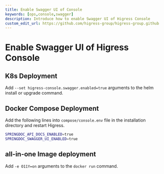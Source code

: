 ```yaml
---
title: Enable Swagger UI of Console
keywords: [ops,console,swagger]
description: Introduce how to enable Swagger UI of Higress Console
custom_edit_url: https://github.com/higress-group/higress-group.github.io/blob/main/src/content/docs/latest/en/ops/how-tos/enable-swagger.md
---
```

# Enable Swagger UI of Higress Console

## K8s Deployment

Add `--set higress-console.swagger.enabled=true` arguments to the helm install or upgrade command.

## Docker Compose Deployment

Add the following lines into `compose/console.env` file in the installation directory and restart Higress.

```bash
SPRINGDOC_API_DOCS_ENABLED=true
SPRINGDOC_SWAGGER_UI_ENABLED=true
```

## all-in-one Image deployment

Add `-e O11Y=on` arguments to the `docker run` command.
